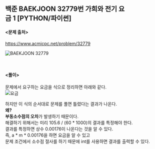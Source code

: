 ## 백준 BAEKJOON 32779번 가희와 전기 요금 1 [PYTHON/파이썬]

#### <문제 출처><br>
https://www.acmicpc.net/problem/32779

![BAEKJOON 32779](https://img1.daumcdn.net/thumb/R1280x0/?scode=mtistory2&fname=https%3A%2F%2Fblog.kakaocdn.net%2Fdn%2Fb7Y5zs%2FbtsL4ZTYcc0%2FS3Q9ZMkvPKygkgXNroF1V0%2Fimg.png)

<br>

#### <풀이><br>

문제에서 요구하는 요금을 식으로 정리하면 아래와 같다.  
![요금](https://img1.daumcdn.net/thumb/R1280x0/?scode=mtistory2&fname=https%3A%2F%2Fblog.kakaocdn.net%2Fdn%2FWe2Er%2FbtsL3Osrz4F%2F3FFV1kKryuXH05esV4eyQk%2Fimg.png)
  
하지만 이 식의 순서대로 문제를 풀면 틀렸다는 결과가 나온다.  
**왜?**  
**부동소수점의 오차**가 발생하기 때문이다.  
해결하기 위해서는 미리 105.6 / (60 * 1000)의 결과를 특정해야 한다.  
결과를 특정하면 상수 0.00176이 나온다는 것을 알 수 있다.  
즉, a * m * 0.00176을 하면 요금을 알 수 있고  
문제 조건에서 소수점 절사를 하기 때문에 int를 사용하면 결과를 출력할 수 있다.  